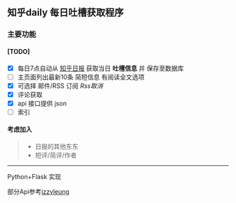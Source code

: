 ## 知乎daily 每日吐槽获取程序

### 主要功能

#### [TODO]

- [x] 每日7点自动从 [知乎日报](https://daily.zhihu.com) 获取当日 **吐槽信息** 并 保存至数据库
- [ ] 主页面列出最新10条 简短信息 有阅读全文选项
- [x] 可选择 邮件/RSS 订阅 *Rss取消*
- [x] 评论获取
- [x] api 接口提供  json
- [ ] 索引

#### 考虑加入
> * 日报的其他东东
> * 短评/简评/作者


---------------

Python+Flask 实现

部分Api参考[izzyleung](https://github.com/izzyleung/ZhihuDailyPurify/wiki/知乎日报-API-分析)

